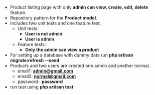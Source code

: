 - Product listing page with only **admin can view, create, edit, delete** feature.
- Repository pattern for the **Product model**.
- Includes two unit tests and one feature test.
  - Unit tests:
    - **User is not admin**
    - **User is admin**
  - Feature tests:
    - **Only the admin can view a product**
- For setting up a database with dummy data run **php artisan migrate:refresh --seed**.
- Products and two users are created one admin and another normal.
  - email1: **admin@gmail.com**
  - email2: **normal@gmail.com**
  - password : **password**
- run test using **php artisan test**
